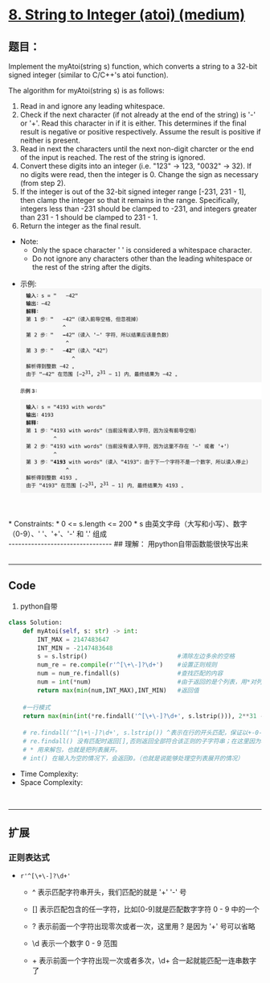 # [8. String to Integer (atoi) (medium)](https://leetcode-cn.com/problems/string-to-integer-atoi/)
## 题目：
Implement the myAtoi(string s) function, which converts a string to a 32-bit signed integer (similar to C/C++'s atoi function).

The algorithm for myAtoi(string s) is as follows:

1. Read in and ignore any leading whitespace.
2. Check if the next character (if not already at the end of the string) is '-' or '+'. Read this character in if it is either. This determines if the final result is negative or positive respectively. Assume the result is positive if neither is present.
3. Read in next the characters until the next non-digit charcter or the end of the input is reached. The rest of the string is ignored.
4. Convert these digits into an integer (i.e. "123" -> 123, "0032" -> 32). If no digits were read, then the integer is 0. Change the sign as necessary (from step 2).
5. If the integer is out of the 32-bit signed integer range [-231, 231 - 1], then clamp the integer so that it remains in the range. Specifically, integers less than -231 should be clamped to -231, and integers greater than 231 - 1 should be clamped to 231 - 1.
6. Return the integer as the final result.
- Note:
  - Only the space character ' ' is considered a whitespace character.
  - Do not ignore any characters other than the leading whitespace or the rest of the string after the digits.

* 示例:
  <br>
![s](img/8.png)
<br>
<br>
* Constraints:
  * 0 <= s.length <= 200
  * s 由英文字母（大写和小写）、数字（0-9）、' '、'+'、'-' 和 '.' 组成
<br>
--------------------------------
## 理解：
用python自带函数能很快写出来
<br>

<br>

--------------------------------
## Code
1. python自带
```python
class Solution:
    def myAtoi(self, s: str) -> int:
        INT_MAX = 2147483647    
        INT_MIN = -2147483648
        s = s.lstrip()                         #清除左边多余的空格
        num_re = re.compile(r'^[\+\-]?\d+')    #设置正则规则
        num = num_re.findall(s)                #查找匹配的内容
        num = int(*num)                        #由于返回的是个列表，用*对列表解包得到字符串并且转换成整数
        return max(min(num,INT_MAX),INT_MIN)   #返回值
    
    #一行模式
    return max(min(int(*re.findall('^[\+\-]?\d+', s.lstrip())), 2**31 - 1), -2**31)
    
    # re.findall('^[\+\-]?\d+', s.lstrip()) ^表示在行的开头匹配，保证以+-0-9开头；后续只能是连续数字。
    # re.findall() 没有匹配时返回[],否则返回全部符合该正则的子字符串；在这里因为输入只有一行，所以结果只能是空列表或者长度为1的列表
    # * 用来解包，也就是把列表展开。
    # int() 在输入为空的情况下，会返回0。（也就是说能够处理空列表展开的情况）
```
- Time Complexity: 
- Space Complexity: 

<br>

--------------------------------
## 扩展
### 正则表达式
- `r'^[\+\-]?\d+'`

  - ^ 表示匹配字符串开头，我们匹配的就是 '+'  '-'  号

  - [] 表示匹配包含的任一字符，比如[0-9]就是匹配数字字符 0 - 9 中的一个

  - ? 表示前面一个字符出现零次或者一次，这里用 ? 是因为 '+' 号可以省略

  -   \d 表示一个数字 0 - 9 范围

  - \+ 表示前面一个字符出现一次或者多次，\\d+ 合一起就能匹配一连串数字了
